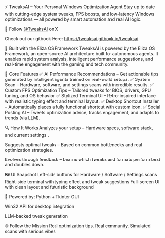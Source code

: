 ⚡ TweaksAI – Your Personal Windows Optimization Agent
Stay up to date with cutting-edge system tweaks, FPS boosts, and low-latency Windows optimizations — all powered by smart automation and real AI logic.

📡 Follow [@TweaksAI](https://x.com/TweaksAI) on X

Check out our gitbook Here: https://tweaksai.gitbook.io/tweaksai

🧠 Built with the Eliza OS Framework
TweaksAI is powered by the Eliza OS Framework, an open-source AI architecture built for autonomous agents. It enables rapid system analysis, intelligent performance suggestions, and real-time engagement with the gaming and tech community.

🚀 Core Features
✅ AI Performance Recommendations – Get actionable tips generated by intelligent agents trained on real-world setups.
✅ System Scan  – Hardware, software, and settings scans with incredible results.
✅ Custom FPS Optimization Tips – Tailored tweaks for BIOS, drivers, GPU tuning, and OS behavior.
✅ Stylized Terminal UI – Retro-inspired interface with realistic typing effect and terminal layout.
✅ Desktop Shortcut Installer – Automatically places a fully functional shortcut with custom icon.
✅ Social Posting AI – Tweets optimization advice, tracks engagement, and adapts to trends (via LLM).

🔍 How It Works
Analyzes your setup – Hardware specs, software stack, and current settings .

Suggests optimal tweaks – Based on common bottlenecks and real optimization strategies.

Evolves through feedback – Learns which tweaks and formats perform best and doubles down.

🖼 UI Snapshot
Left-side buttons for Hardware / Software / Settings scans
Right-side terminal with typing effect and tweak suggestions
Full-screen UI with clean layout and futuristic background

🪪 Powered by:
Python + Tkinter GUI

Win32 API for desktop integration

LLM-backed tweak generation

🌐 Follow the Mission
Real optimization tips. Real community. Simulated scans with serious vibes.
